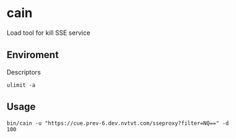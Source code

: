 # cain
Load tool for kill SSE service

## Enviroment

Descriptors
```
ulimit -a 
```

## Usage

```
bin/cain -u "https://cue.prev-6.dev.nvtvt.com/sseproxy?filter=NQ==" -d 100
```